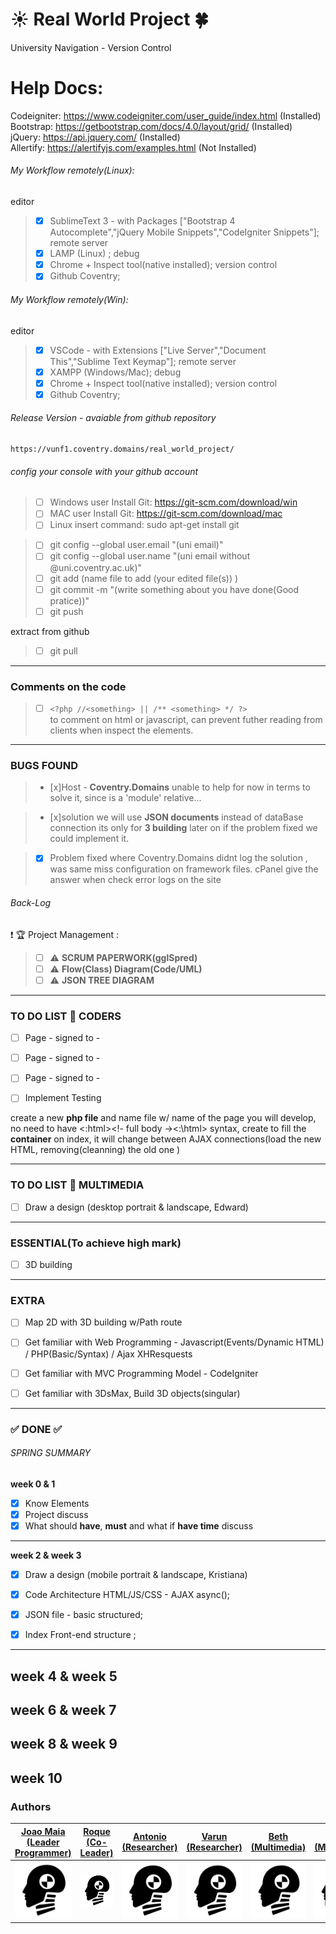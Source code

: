 # :sunny: Real World Project :four_leaf_clover:
University Navigation - Version Control 

# Help Docs:
Codeigniter: https://www.codeigniter.com/user_guide/index.html (Installed)<br>
Bootstrap: https://getbootstrap.com/docs/4.0/layout/grid/ (Installed)<br>
jQuery: https://api.jquery.com/ (Installed)<br>
Allertify: https://alertifyjs.com/examples.html (Not Installed)<br>


###### My Workflow remotely(Linux):
editor
> - [x] SublimeText 3 - with Packages ["Bootstrap 4 Autocomplete","jQuery Mobile Snippets","CodeIgniter Snippets"];
remote server
> - [x] LAMP (Linux) ;
debug
> - [x] Chrome + Inspect tool(native installed);
version control
> - [x] Github Coventry;


###### My Workflow remotely(Win):
editor
> - [x] VSCode - with Extensions ["Live Server","Document This","Sublime Text Keymap"];
remote server
> - [x]  XAMPP (Windows/Mac);
debug
> - [x] Chrome + Inspect tool(native installed);
version control
> - [x] Github Coventry;


###### Release Version - avaiable from github repository

	https://vunf1.coventry.domains/real_world_project/


###### config your console with your github account
> - [ ] Windows user Install Git: https://git-scm.com/download/win</br>
> - [ ] MAC user Install Git: https://git-scm.com/download/mac</br>
> - [ ] Linux insert command: sudo apt-get install git</br>

> - [ ] git config --global user.email "(uni email)" </br>
> - [ ] git config --global user.name "(uni email without @uni.coventry.ac.uk)" </br>
> - [ ] git add (name file to add (your edited file(s)) ) </br>
> - [ ] git commit -m "(write something about you have done(Good pratice))"</br>
> - [ ] git push  

extract from github
> - [ ] git pull



---

### Comments on the code
> - [ ] ```<?php //<something> || /** <something> */ ?>``` <br> to comment on html or javascript, can prevent futher reading from clients when inspect the elements.
---
### BUGS FOUND
> - [x]Host - __Coventry.Domains__ unable to help for now in terms to solve it, since is a 'module' relative...

> - [x]solution we will use __JSON documents__ instead of dataBase connection its only for __3 building__ later on if the problem fixed we could implement it.

> - [x] Problem fixed where Coventry.Domains didnt log the solution , was same miss configuration on framework files. cPanel give the answer when check error logs on the site

###### Back-Log


:exclamation: :trophy: Project Management :
> - [ ] :warning: __SCRUM PAPERWORK(gglSpred)__ 
> - [ ] :warning: __Flow(Class) Diagram(Code/UML)__ 
> - [ ] :warning: __JSON TREE DIAGRAM__ 

---
### TO DO LIST :metal: CODERS
- [ ] Page - signed to -
- [ ] Page - signed to -
- [ ] Page - signed to -
- [ ] Implement Testing


create a new __php file__ and name file w/ name of the page you will develop, no need to have <:html><!- full body -><:\html> syntax, create to fill the __container__ on index, it will change between AJAX connections(load the new HTML, removing(cleanning) the old one )

---
### TO DO LIST :seedling: MULTIMEDIA

- [ ] Draw a design (desktop portrait & landscape, Edward)

---
### ESSENTIAL(To achieve high mark)
- [ ] 3D building



---
### EXTRA 

- [ ] Map 2D with 3D building w/Path route
- [ ] Get familiar with Web Programming - Javascript(Events/Dynamic HTML) / PHP(Basic/Syntax) / Ajax XHResquests
- [ ] Get familiar with MVC Programming Model -  CodeIgniter
- [ ] Get familiar with 3DsMax, Build 3D objects(singular)
 




---
### :white_check_mark: DONE :white_check_mark: 
###### SPRING SUMMARY
__week 0 & 1__
- [x] Know Elements 
- [x] Project discuss 
- [x] What should __have__, __must__ and what if __have time__ discuss
---

__week 2 & week 3__
- [x] Draw a design (mobile portrait & landscape, Kristiana)

- [x] Code Architecture HTML/JS/CSS - AJAX async();
- [x] JSON file - basic structured;
- [x] Index Front-end structure ;
---

__week 4 & week 5__
---

__week 6 & week 7__
---

__week 8 & week 9__
---


__week 10__
---

### Authors

|  [Joao Maia <br> (Leader Programmer)](https://github.coventry.ac.uk/deoiveij/)  |  [Roque <br> (Co-Leader)](https://github.coventry.ac.uk/cardosoa)  | [Antonio <br> (Researcher)](https://github.coventry.ac.uk/belezama)  | [Varun <br> (Researcher)](https://github.coventry.ac.uk/mamtaniv)  | [Beth <br> (Multimedia)](https://github.coventry.ac.uk/kitchenb)  |[Edward <br> (Multimedia)](https://github.coventry.ac.uk/kitchenb) | [kristiana <br> (Multimedia)](https://github.coventry.ac.uk/druseikk)  |
| ------------- | ------------- | ------------- | ------------- | ------------- | ------------- | ------------- |
| <a href="^^"><img src="dummy.png" width="100"></a> | <a href="^^"><img src="dummy.png" width="100"></a>  | <a href="^^"><img src="dummy.png" width="100"></a>  | <a href="^^"><img src="dummy.png" width="100"></a>  | <a href="^^"><img src="dummy.png" width="100"></a>  | <a href="^^"><img src="dummy.png" width="100"></a>  | <a href="^^"><img src="dummy.png" width="100"></a> |
